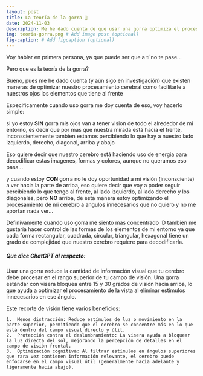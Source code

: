 ```yaml
---
layout: post
title: La teoría de la gorra 🧢
date: 2024-11-03
description: Me he dado cuenta de que usar una gorra optimiza el procesamiento visual de mi cerebro. Cuando estoy sin gorra, mis ojos captan estímulos de todo el entorno, incluso de ángulos superiores que no son necesarios. Esto implica que mi cerebro trabaja más para decodificar esas imágenes y formas. # Add post description (optional)
img: teoria-gorra.png # Add image post (optional)
fig-caption: # Add figcaption (optional)
---
```

Voy hablar en primera persona, ya que puede ser que a tí no te pase...

Pero que es la teoría de la gorra? 

Bueno, pues me he dado cuenta (y aún sigo en investigación) que existen maneras de optimizar nuestro procesamiento cerebral como facilitarle a nuestros ojos los elementos que tiene al frente

Especificamente cuando uso gorra me doy cuenta de eso, voy hacerlo simple: 

si yo estoy **SIN** gorra mis ojos van a tener vision de todo el alrededor de mi entorno, es decir que por mas que nuestra mirada está hacia el frente, inconscientemente tambien estamos percibiendo lo que hay a nuestro lado izquierdo, derecho, diagonal, arriba y abajo

Eso quiere decir que nuestro cerebro está haciendo uso de energia para decodificar estas imagenes, formas y colores, aunque no queramos eso pasa...

y cuando estoy **CON** gorra no le doy oportunidad a mi visión (inconsciente) a ver hacia la parte de arriba, eso quiere decir que voy a poder seguir percibiendo lo que tengo al frente, al lado izquierdo, al lado derecho y los diagonales, pero **NO** arriba, de esta manera estoy optimizando el procesamiento de mi cerebro a angulos innecesarios que no quiero y no me aportan nada ver...

Definivamente cuando uso gorra me siento mas concentrado :D tambien me gustaría hacer control de las formas de los elementos de mi entorno ya que cada forma rectangular, cuadrada, circular, triangular, hexagonal tiene un grado de complejidad que nuestro cerebro requiere para decodificarla.

##### Que dice ChatGPT al respecto:

Usar una gorra reduce la cantidad de información visual que tu cerebro debe procesar en el rango superior de tu campo de visión. Una gorra estándar con visera bloquea entre 15 y 30 grados de visión hacia arriba, lo que ayuda a optimizar el procesamiento de la vista al eliminar estímulos innecesarios en ese ángulo.

Este recorte de visión tiene varios beneficios:

	1.	Menos distracción: Reduce estímulos de luz o movimiento en la parte superior, permitiendo que el cerebro se concentre más en lo que está dentro del campo visual directo y útil.
	2.	Protección contra el deslumbramiento: La visera ayuda a bloquear la luz directa del sol, mejorando la percepción de detalles en el campo de visión frontal.
	3.	Optimización cognitiva: Al filtrar estímulos en ángulos superiores que rara vez contienen información relevante, el cerebro puede enfocarse en el campo visual útil (generalmente hacia adelante y ligeramente hacia abajo).